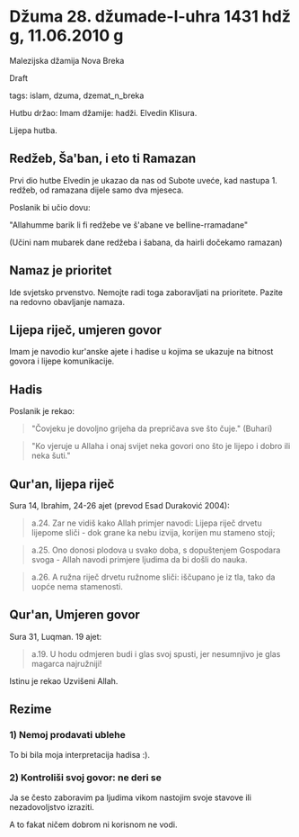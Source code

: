 Džuma 28. džumade-l-uhra 1431 hdž g, 11.06.2010 g
==============================================================
Malezijska džamija Nova Breka

Draft

tags: islam, dzuma, dzemat_n_breka


Hutbu držao: Imam džamije: hadži. Elvedin Klisura.

Lijepa hutba.

Redžeb, Ša'ban, i eto ti Ramazan
--------------------------------

Prvi dio hutbe Elvedin je ukazao da nas od Subote uveće, kad nastupa 1. redžeb, 
od ramazana dijele samo dva mjeseca.

Poslanik bi učio dovu: 

"Allahumme barik li fi redžebe ve š'abane ve belline-rramadane" 

(Učini nam mubarek dane redžeba i šabana, da hairli dočekamo ramazan)


Namaz je prioritet
-------------------

Ide svjetsko prvenstvo. Nemojte radi toga zaboravljati na prioritete.
Pazite na redovno obavljanje namaza.

Lijepa riječ, umjeren govor
---------------------------

Imam je navodio kur'anske ajete i hadise u kojima se ukazuje na bitnost 
govora i lijepe komunikacije.

Hadis
-----

Poslanik je rekao:

> "Čovjeku je dovoljno grijeha da prepričava sve što čuje." (Buhari)

> "Ko vjeruje u Allaha i onaj svijet neka govori ono što je lijepo i dobro ili neka šuti."


Qur'an, lijepa riječ
---------------------


Sura 14, Ibrahim, 24-26 ajet (prevod Esad Duraković 2004):

> a.24. Zar ne vidiš kako Allah primjer navodi: Lijepa riječ drvetu lijepome sliči - dok grane ka nebu izvija, korijen mu stameno stoji;

> a.25. Ono donosi plodova u svako doba, s dopuštenjem Gospodara svoga -
Allah navodi primjere ljudima da bi došli do nauka.

> a.26. A ružna riječ drvetu ružnome sliči: iščupano je iz tla, tako da uopće nema stamenosti.

Qur'an, Umjeren govor
----------------------

Sura 31, Luqman. 19 ajet:

> a.19. U hodu odmjeren budi i glas svoj spusti, jer nesumnjivo je glas magarca najružniji!

Istinu je rekao Uzvišeni Allah.


Rezime
----------

### 1) Nemoj prodavati ublehe

To bi bila moja interpretacija hadisa :).

### 2) Kontroliši svoj govor: ne deri se

Ja se često zaboravim pa ljudima vikom nastojim svoje stavove ili nezadovoljstvo izraziti.

A to fakat ničem dobrom ni korisnom ne vodi.
